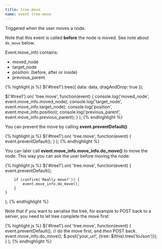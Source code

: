 ```yaml
---
title: tree.move
name: event-tree-move
---
```


Triggered when the user moves a node.

Note that this event is called **before** the node is moved. See note about `do_move` below.

Event.move_info contains:

* moved_node
* target_node
* position: (before, after or inside)
* previous_parent

{% highlight js %}
$('#tree1').tree({
    data: data,
    dragAndDrop: true
});

$('#tree1').on(
    'tree.move',
    function(event) {
        console.log('moved_node', event.move_info.moved_node);
        console.log('target_node', event.move_info.target_node);
        console.log('position', event.move_info.position);
        console.log('previous_parent', event.move_info.previous_parent);
    }
);
{% endhighlight %}

You can prevent the move by calling **event.preventDefault()**

{% highlight js %}
$('#tree1').on(
    'tree.move',
    function(event) {
        event.preventDefault();
    }
);
{% endhighlight %}

You can later call **event.move_info.move_info.do_move()** to move the node. This way you can ask the user before moving the node:

{% highlight js %}
$('#tree1').on(
    'tree.move',
    function(event) {
        event.preventDefault();

        if (confirm('Really move?')) {
            event.move_info.do_move();
        }
    }
);
{% endhighlight %}

Note that if you want to serialise the tree, for example to POST back to a server, you need to let tree complete the move first:

{% highlight js %}
$('#tree1').on(
    'tree.move',
    function(event)
    {
        event.preventDefault();
        // do the move first, and _then_ POST back.
        event.move_info.do_move();
        $.post('your_url', {tree: $(this).tree('toJson')});
    }
);
{% endhighlight %}
